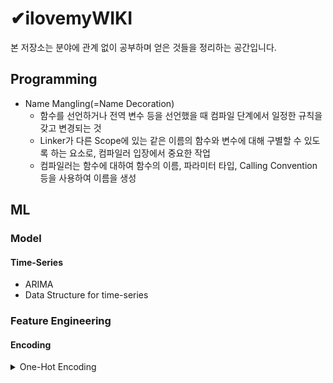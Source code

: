 # ✔ilovemyWIKI
본 저장소는 분야에 관계 없이 공부하며 얻은 것들을 정리하는 공간입니다.

## Programming
* Name Mangling(=Name Decoration)
  - 함수를 선언하거나 전역 변수 등을 선언했을 때 컴파일 단계에서 일정한 규칙을 갖고 변경되는 것
  - Linker가 다른 Scope에 있는 같은 이름의 함수와 변수에 대해 구별할 수 있도록 하는 요소로, 컴파일러 입장에서 중요한 작업
  - 컴파일러는 함수에 대하여 함수의 이름, 파라미터 타입, Calling Convention 등을 사용하여 이름을 생성
  
## ML
### Model
#### Time-Series
* ARIMA
* Data Structure for time-series
### Feature Engineering
#### Encoding
<details>
<summary> One-Hot Encoding </summary>
  - 👍: 쉬운 구현
  - 👎: 차원의 저주, 0과 1로만 구성되어 낮은 정보 이득, tree의 경우 Depth만 깊어지는 참사, RF의 SubSampling 사용시 One-Hot 피쳐만 추출될 수 있음
<details>
* Label Encoding
  - 👍: 모델 학습 시 One-Hot Encoding보다 빠름
  - 👎: Numeric의 함정에 빠질 수 있음. 즉, 선형회귀 모델에 적합하지 않은 방법
* Target Encoding
  - 👍: 차원의 저주 해결, 회귀/분류 문제 모두 bias를 줄이는 효과
  - 👎: Data Leakage(학습 데이터에는 예측값에 대한 정보가 종속되는 문제), 검증 데이터의 타깃 분포가 학습 데이터와 다르면 과적합 발생
  - 단점 해결 방법1 - Smoothing
  ![](https://latex.codecogs.com/svg.latex?Encoded\,Value(after\,smoothing)%20=%20\frac%20{mean(target)%20*%20nrow%20+%20global\,mean%20*%20\alpha}%20{nrow%20+%20\alpha})
  - 단점 해결 방법2 - CV Loop
  - 단점 해결 방법3 - Expanding Mean
#### Basis Expansion
#### Dimension Reduction

## DL
### Preprocessing
* Batch Normalization
  
## Reference
- [Name Mangling](https://thepassion.tistory.com/61)
- [Categorical Value Encoding 과 Mean Encoding](https://dailyheumsi.tistory.com/120)
